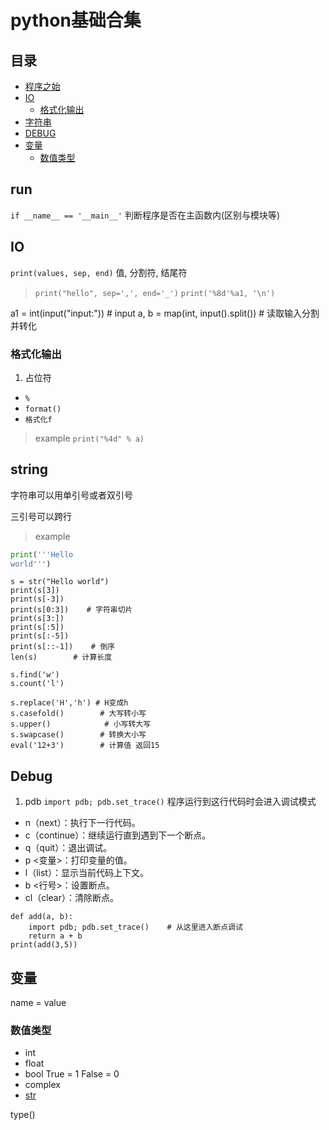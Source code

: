 # python基础合集

## 目录

- [程序之始](#run)
- [IO](#IO)
  - [格式化输出](#)
- [字符串](#string)
- [DEBUG](#Debug)
- [变量](#)
  - [数值类型](#)

## run

`if __name__ == '__main__'` 判断程序是否在主函数内(区别与模块等)

## IO

`print(values, sep, end)` 值, 分割符, 结尾符
> `print("hello", sep=',', end='_')`
> `print('%8d'%a1, '\n')`

a1 = int(input("input:"))        #    input
a, b = map(int, input().split()) # 读取输入分割并转化

### 格式化输出
1. 占位符
+ `%`
+ `format()`
+ `格式化f`

> example
`print("%4d" % a)`


## string

字符串可以用单引号或者双引号

三引号可以跨行

> example
```python
print('''Hello
world''')
```

```
s = str("Hello world")
print(s[3])        
print(s[-3])
print(s[0:3])    # 字符串切片
print(s[3:])
print(s[:5])
print(s[:-5])
print(s[::-1])    # 倒序
len(s)        # 计算长度

s.find('w')
s.count('l')

s.replace('H','h') # H变成h
s.casefold()        # 大写转小写
s.upper()            # 小写转大写
s.swapcase()        # 转换大小写
eval('12+3')        # 计算值 返回15
```

## Debug

1. pdb
`import pdb; pdb.set_trace()` 程序运行到这行代码时会进入调试模式
 + n（next）：执行下一行代码。
 + c（continue）：继续运行直到遇到下一个断点。
 + q（quit）：退出调试。
 + p <变量>：打印变量的值。
 + l（list）：显示当前代码上下文。
 + b <行号>：设置断点。
 + cl（clear）：清除断点。
```
def add(a, b):
    import pdb; pdb.set_trace()    # 从这里进入断点调试
    return a + b
print(add(3,5))
```

## 变量
name = value

### 数值类型
+ int
+ float
+ bool  True = 1   False = 0
+ complex
+ [str](#string)

type()
